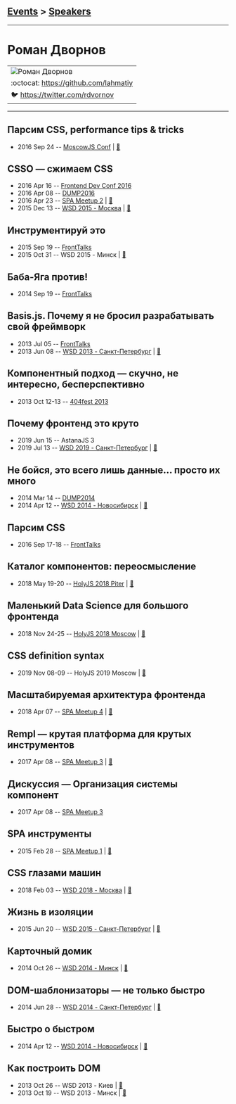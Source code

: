 ## [Events](../README.md) > [Speakers](../speakers.md)
---

# Роман Дворнов

| |
| --- |
| ![Роман Дворнов](https://avatars.io/twitter/rdvornov/large)
| :octocat:  [https:&#x2F;&#x2F;github.com&#x2F;lahmatiy](https://github.com/lahmatiy)
| :bird:  [https:&#x2F;&#x2F;twitter.com&#x2F;rdvornov](https://twitter.com/rdvornov)

---
## Парсим CSS, performance tips &amp; tricks
- 2016 Sep 24 -- [MoscowJS Conf](https://www.youtube.com/watch?v=5XUuWVq-djs)  | [:notebook:](http://www.slideshare.net/BadooDev/css-67056616)  
## CSSO — сжимаем CSS
- 2016 Apr 16 -- [Frontend Dev Conf 2016](https://www.youtube.com/watch?v=MyUGy66tFDg)    
- 2016 Apr 08 -- [DUMP2016](https://www.youtube.com/watch?v=RQbvWRwreaQ)    
- 2016 Apr 23 -- [SPA Meetup 2](https://youtu.be/WcuwRJhB9C4)  | [:notebook:](https://github.com/lahmatiy/moscow-spa-meetup-2/raw/master/pdf/csso2.pdf)  
- 2015 Dec 13 -- [WSD 2015 - Москва](https://www.youtube.com/watch?v=KgF0gGW_Bk0)  | [:notebook:](https://wsd.events/2015/12/13/pres/csso.pdf)  
## Инструментируй это
- 2015 Sep 19 -- [FrontTalks](https://events.yandex.ru/lib/talks/3057/)    
- 2015 Oct 31 -- WSD 2015 - Минск  | [:notebook:](https://wsd.events/2015/10/31/pres/instrument-this.pdf)  
## Баба-Яга против!
- 2014 Sep 19 -- [FrontTalks](https://events.yandex.ru/lib/talks/2236/)    
## Basis.js. Почему я не бросил разрабатывать свой фреймворк
- 2013 Jul 05 -- [FrontTalks](https://events.yandex.ru/lib/talks/980/)    
- 2013 Jun 08 -- [WSD 2013 - Санкт-Петербург](https://www.youtube.com/watch?v=cVbbkwkhNQg)  | [:notebook:](https://wsd.events/2013/06/08/pres/basis-js.pdf)  
## Компонентный подход — скучно, не интересно, бесперспективно
- 2013 Oct 12-13 -- [404fest 2013](https://youtu.be/QpZy0WW0Ig4)    
## Почему фронтенд это круто
- 2019 Jun 15 -- AstanaJS 3    
- 2019 Jul 13 -- [WSD 2019 - Санкт-Петербург](https://www.youtube.com/watch?v=_0psqory6rk&t=1051s)  | [:notebook:](https://wsd.events/2019/07/13/pres/frontend-awesome.pdf)  
## Не бойся, это всего лишь данные... просто их много
- 2014 Mar 14 -- [DUMP2014](https://www.youtube.com/watch?v=baPaSBaRKbk)    
- 2014 Apr 12 -- [WSD 2014 - Новосибирск](https://www.youtube.com/watch?v=jucxk6mUm6Q)  | [:notebook:](https://wsd.events/2014/04/12/pres/data.pdf)  
## Парсим CSS
- 2016 Sep 17-18 -- [FrontTalks](https://events.yandex.ru/lib/talks/3925/)    
## Каталог компонентов: переосмысление
- 2018 May 19-20 -- [HolyJS 2018 Piter](https://youtu.be/zZUbXAVV-HA)  | [:notebook:](https://www.icloud.com/keynote/0iNlJ8ydX3WYlaQkPzl6BSGXQ#Component_catalogue_-_rethinking_(Holy.js_Spb_2018))  
## Маленький Data Science для большого фронтенда
- 2018 Nov 24-25 -- [HolyJS 2018 Moscow](https://www.youtube.com/watch?v=ltV7zyEr4vQ)  | [:notebook:](https://assets.ctfassets.net/nn534z2fqr9f/3bj4XaKAKAiyMkeeMKSy0/5c73a6f6e7d39d68c70a1643f966b3e6/Roman_Dvornov_Little_Data_Science_for_the_big_front-end.pdf)  
## CSS definition syntax
- 2019 Nov 08-09 -- HolyJS 2019 Moscow  | [:notebook:](https://downloads.ctfassets.net/nn534z2fqr9f/4LVAp3NYgzpcyJoUyCT8ac/ac9cb0e44d8b237bd471446d57059075/CSS_definition_syntax_____Holyjs_Moscow__19.pdf)  
## Масштабируемая архитектура фронтенда
- 2018 Apr 07 -- [SPA Meetup 4](https://youtu.be/z9y6PNC2FL0)  | [:notebook:](https://speakerdeck.com/avitotech/masshtabiruiemaia-arkhitiektura-frontienda-roman-dvornov-avito)  
## Rempl — крутая платформа для крутых инструментов
- 2017 Apr 08 -- [SPA Meetup 3](https://www.youtube.com/watch?v=n0u0u_jkBeI)  | [:notebook:](https://www.slideshare.net/AvitoTech/rempl-74801074)  
## Дискуссия — Организация системы компонент
- 2017 Apr 08 -- [SPA Meetup 3](https://www.youtube.com/watch?v=h23HbKaUbaU)    
## SPA инструменты
- 2015 Feb 28 -- [SPA Meetup 1](http://www.youtube.com/watch?v=IUtbbN9aevU)  | [:notebook:](http://www.slideshare.net/basisjs/spa-45289195)  
## CSS глазами машин
- 2018 Feb 03 -- [WSD 2018 - Москва](https://www.youtube.com/watch?v=c2Sw5gmOwmE)  | [:notebook:](https://wsd.events/2018/02/03/pres/css-for-machines.pdf)  
## Жизнь в изоляции
- 2015 Jun 20 -- [WSD 2015 - Санкт-Петербург](https://www.youtube.com/watch?v=V7bnSOwuO4M)  | [:notebook:](https://wsd.events/2015/06/20/pres/style-isolation.pdf)  
## Карточный домик
- 2014 Oct 26 -- [WSD 2014 - Минск](http://youtu.be/dQoz5KZUH2M)  | [:notebook:](https://wsd.events/2014/10/26/pres/house-of-cards.pdf)  
## DOM-шаблонизаторы — не только быстро
- 2014 Jun 28 -- [WSD 2014 - Санкт-Петербург](https://www.youtube.com/watch?v=TXqiq5tOWRQ)  | [:notebook:](https://wsd.events/2014/06/28/pres/dom-templates.pdf)  
## Быстро о быстром
- 2014 Apr 12 -- [WSD 2014 - Новосибирск](https://www.youtube.com/watch?v=87zOMKy1_N0)  | [:notebook:](https://wsd.events/2014/04/12/pres/speed.pdf)  
## Как построить DOM
- 2013 Oct 26 -- WSD 2013 - Киев  | [:notebook:](https://wsd.events/2013/10/26/pres/dom.pdf)  
- 2013 Oct 19 -- WSD 2013 - Минск  | [:notebook:](https://wsd.events/2013/10/19/pres/dom.pdf)  
